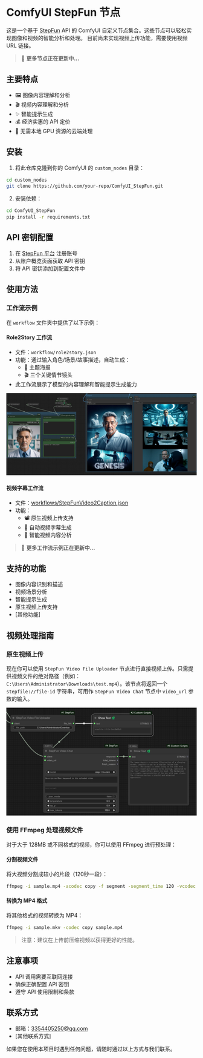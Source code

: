 # ComfyUI StepFun 节点

这是一个基于 [StepFun](https://platform.stepfun.com/) API 的 ComfyUI 自定义节点集合。这些节点可以轻松实现图像和视频的智能分析和处理。
目前尚未实现视频上传功能，需要使用视频 URL 链接。
> 🚧 **更多节点正在更新中...**

## 主要特点

- 🖼️ 图像内容理解和分析
- 🎬 视频内容理解和分析
- ✨ 智能提示生成
- 💰 经济实惠的 API 定价
- 🚀 无需本地 GPU 资源的云端处理

## 安装

1. 将此仓库克隆到你的 ComfyUI 的 `custom_nodes` 目录：
```bash
cd custom_nodes
git clone https://github.com/your-repo/ComfyUI_StepFun.git
```

2. 安装依赖：
```bash
cd ComfyUI_StepFun
pip install -r requirements.txt
```

## API 密钥配置

1. 在 [StepFun 平台](https://platform.stepfun.com/account-overview) 注册账号
2. 从账户概览页面获取 API 密钥
3. 将 API 密钥添加到配置文件中

## 使用方法

### 工作流示例

在 `workflow` 文件夹中提供了以下示例：

#### Role2Story 工作流
- 文件：`workflow/role2story.json`
- 功能：通过输入角色/场景/故事描述，自动生成：
  - 🎨 主题海报
  - 🎬 三个关键情节镜头
- 此工作流展示了模型的内容理解和智能提示生成能力

![Role2Story 工作流示例](imgs/role2story.jpg)

#### 视频字幕工作流
- 文件：[workflows/StepFunVideo2Caption.json](workflows/StepFunVideo2Caption.json)
- 功能：
  - 📽️ 原生视频上传支持
  - 📝 自动视频字幕生成
  - 🤖 智能视频内容分析

> 🚧 **更多工作流示例正在更新中...**

## 支持的功能

- 图像内容识别和描述
- 视频场景分析
- 智能提示生成
- 原生视频上传支持
- [其他功能]

## 视频处理指南

### 原生视频上传
现在你可以使用 `StepFun Video File Uploader` 节点进行直接视频上传。只需提供视频文件的绝对路径（例如：`C:\Users\Administrator\Downloads\test.mp4`）。该节点将返回一个 `stepfile://file-id` 字符串，可用作 `StepFun Video Chat` 节点中 `video_url` 参数的输入。

![视频聊天示例](imgs/videochat.png)

### 使用 FFmpeg 处理视频文件
对于大于 128MB 或不同格式的视频，你可以使用 FFmpeg 进行预处理：

#### 分割视频文件
将大视频分割成较小的片段（120秒一段）：
```bash
ffmpeg -i sample.mp4 -acodec copy -f segment -segment_time 120 -vcodec copy -reset_timestamps 1 -map 0 output_time_%d.mp4
```

#### 转换为 MP4 格式
将其他格式的视频转换为 MP4：
```bash
ffmpeg -i sample.mkv -codec copy sample.mp4
```

> 注意：建议在上传前压缩视频以获得更好的性能。

## 注意事项

- API 调用需要互联网连接
- 确保正确配置 API 密钥
- 遵守 API 使用限制和条款

## 联系方式

- 邮箱：3354405250@qq.com
- [其他联系方式]

如果您在使用本项目时遇到任何问题，请随时通过以上方式与我们联系。
